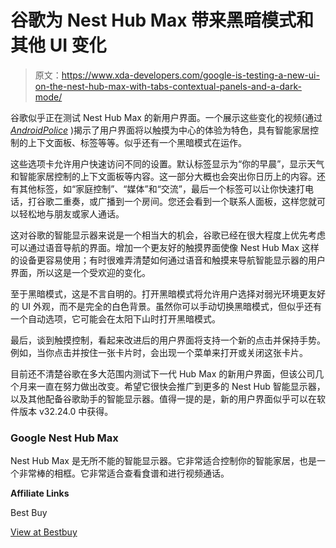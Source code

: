 # 谷歌为 Nest Hub Max 带来黑暗模式和其他 UI 变化

> 原文：<https://www.xda-developers.com/google-is-testing-a-new-ui-on-the-nest-hub-max-with-tabs-contextual-panels-and-a-dark-mode/>

谷歌似乎正在测试 Nest Hub Max 的新用户界面。一个展示这些变化的视频(通过 [*AndroidPolice*](https://www.androidpolice.com/2020/10/07/this-is-our-first-sneak-peek-at-dark-mode-on-the-google-nest-hub-max/) )揭示了用户界面将以触摸为中心的体验为特色，具有智能家居控制的上下文面板、标签等等。似乎还有一个黑暗模式在运作。

这些选项卡允许用户快速访问不同的设置。默认标签显示为“你的早晨”，显示天气和智能家居控制的上下文面板等内容。这一部分大概也会突出你日历上的内容。还有其他标签，如“家庭控制”、“媒体”和“交流”，最后一个标签可以让你快速打电话，打谷歌二重奏，或广播到一个房间。您还会看到一个联系人面板，这样您就可以轻松地与朋友或家人通话。

这对谷歌的智能显示器来说是一个相当大的机会，谷歌已经在很大程度上优先考虑可以通过语音导航的界面。增加一个更友好的触摸界面使像 Nest Hub Max 这样的设备更容易使用；有时很难弄清楚如何通过语音和触摸来导航智能显示器的用户界面，所以这是一个受欢迎的变化。

至于黑暗模式，这是不言自明的。打开黑暗模式将允许用户选择对弱光环境更友好的 UI 外观，而不是完全的白色背景。虽然你可以手动切换黑暗模式，但似乎还有一个自动选项，它可能会在太阳下山时打开黑暗模式。

最后，谈到触摸控制，看起来改进后的用户界面将支持一个新的点击并保持手势。例如，当你点击并按住一张卡片时，会出现一个菜单来打开或关闭这张卡片。

目前还不清楚谷歌在多大范围内测试下一代 Hub Max 的新用户界面，但该公司几个月来一直在努力做出改变。希望它很快会推广到更多的 Nest Hub 智能显示器，以及其他配备谷歌助手的智能显示器。值得一提的是，新的用户界面似乎可以在软件版本 v32.24.0 中获得。

### Google Nest Hub Max

Nest Hub Max 是无所不能的智能显示器。它非常适合控制你的智能家居，也是一个非常棒的相框。它非常适合查看食谱和进行视频通话。

**Affiliate Links**

Best Buy

[View at Bestbuy](https://shop-links.co/link/?exclusive=1&publisher_slug=xda&article_name=Google+is+testing+a+new+UI+on+the+Nest+Hub+Max+with+tabs%2C+contextual+panels%2C+and+a+dark+mode&article_url=https%3A%2F%2Fwww.xda-developers.com%2Fgoogle-is-testing-a-new-ui-on-the-nest-hub-max-with-tabs-contextual-panels-and-a-dark-mode%2F&u1=UUxdaUeUpU30117&url=https%3A%2F%2Fwww.bestbuy.com%2Fsite%2Fnest-hub-max-10-smart-display-with-google-assistant-chalk%2F6348560.p%3FskuId%3D6348560)